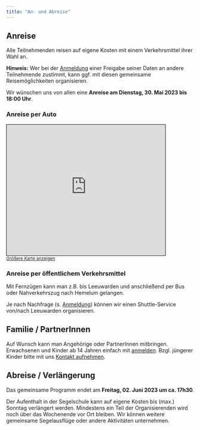 ```yaml
---
title: "An- und Abreise"
---
```


## Anreise

Alle Teilnehmenden reisen auf eigene Kosten mit einem Verkehrsmittel ihrer Wahl an.

**Hinweis:** Wer bei der [Anmeldung](../anmeldung/) einer Freigabe seiner Daten an andere Teilnehmende zustimmt, kann ggf. mit diesen gemeinsame Reisemöglichkeiten organisieren.

Wir wünschen uns von allen eine **Anreise am Dienstag, 30. Mai 2023 bis 18:00 Uhr**.

### Anreise per Auto

<iframe width="425" height="350" frameborder="0" scrolling="no" marginheight="0" marginwidth="0" src="https://www.openstreetmap.org/export/embed.html?bbox=5.4513511061668405%2C52.881908880565014%2C5.45660823583603%2C52.88385763755438&amp;layer=mapnik&amp;marker=52.88288327000789%2C5.453979671001434" style="border: 1px solid black"></iframe><br/><small><a href="https://www.openstreetmap.org/?mlat=52.88288&amp;mlon=5.45398#map=19/52.88288/5.45398">Größere Karte anzeigen</a></small>


### Anreise per öffentlichem Verkehrsmittel

Mit Fernzügen kann man z.B. bis Leeuwarden und anschließend per Bus oder Nahverkehrszug nach Hemelum gelangen.

Je nach Nachfrage (s. [Anmeldung](../anmeldung/)) können wir einen Shuttle-Service von/nach Leeuwarden organisieren.

## Familie / PartnerInnen

Auf Wunsch kann man Angehörige oder PartnerInnen mitbringen. 
Erwachsenen und Kinder ab 14 Jahren einfach mit [anmelden](../anmeldung/).
Bzgl. jüngerer Kinder bitte mit uns [Kontakt aufnehmen](mailto:jsail-orga@ijug.eu).

## Abreise / Verlängerung

Das gemeinsame Programm endet am **Freitag, 02. Juni 2023 um ca. 17h30**.

Der Aufenthalt in der Segelschule kann auf eigene Kosten bis (max.) Sonntag verlängert werden.
Mindestens ein Teil der Organisierenden wird noch über das Wochenende vor Ort bleiben.
Wir können weitere gemeinsame Segelausflüge oder andere Aktivitäten unternehmen.
